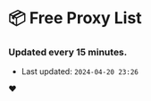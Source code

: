 # :package: Free Proxy List
### Updated every 15 minutes.

- Last updated: `2024-04-20 23:26`

:heart:
